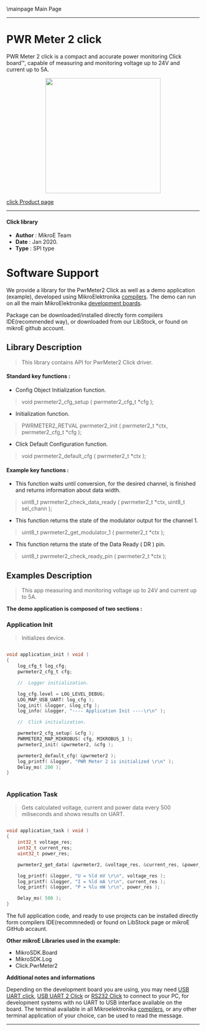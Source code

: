 \mainpage Main Page
 
---
# PWR Meter 2 click

PWR Meter 2 click is a compact and accurate power monitoring Click board™, capable of measuring and monitoring voltage up to 24V and current up to 5A.

<p align="center">
  <img src="https://download.mikroe.com/images/click_for_ide/pwrmeter2_click.png" height=300px>
</p>

[click Product page](https://www.mikroe.com/pwr-meter-2-click)

---


#### Click library 

- **Author**        : MikroE Team
- **Date**          : Jan 2020.
- **Type**          : SPI type


# Software Support

We provide a library for the PwrMeter2 Click 
as well as a demo application (example), developed using MikroElektronika 
[compilers](https://shop.mikroe.com/compilers). 
The demo can run on all the main MikroElektronika [development boards](https://shop.mikroe.com/development-boards).

Package can be downloaded/installed directly form compilers IDE(recommended way), or downloaded from our LibStock, or found on mikroE github account. 

## Library Description

> This library contains API for PwrMeter2 Click driver.

#### Standard key functions :

- Config Object Initialization function.
> void pwrmeter2_cfg_setup ( pwrmeter2_cfg_t *cfg ); 
 
- Initialization function.
> PWRMETER2_RETVAL pwrmeter2_init ( pwrmeter2_t *ctx, pwrmeter2_cfg_t *cfg );

- Click Default Configuration function.
> void pwrmeter2_default_cfg ( pwrmeter2_t *ctx );


#### Example key functions :

- This function waits until conversion, for the desired channel, is finished and returns information about data width.
> uint8_t pwrmeter2_check_data_ready ( pwrmeter2_t *ctx, uint8_t sel_chann );
 
- This function returns the state of the modulator output for the channel 1.
> uint8_t pwrmeter2_get_modulator_1 ( pwrmeter2_t *ctx );

- This function returns the state of the Data Ready ( DR ) pin.
> uint8_t pwrmeter2_check_ready_pin ( pwrmeter2_t *ctx );

## Examples Description

> This app measuring and monitoring voltage up to 24V and current up to 5A.

**The demo application is composed of two sections :**

### Application Init 

> Initializes device.

```c

void application_init ( void )
{
    log_cfg_t log_cfg;
    pwrmeter2_cfg_t cfg;

    //  Logger initialization.

    log_cfg.level = LOG_LEVEL_DEBUG;
    LOG_MAP_USB_UART( log_cfg );
    log_init( &logger, &log_cfg );
    log_info( &logger, "---- Application Init ----\r\n" );

    //  Click initialization.

    pwrmeter2_cfg_setup( &cfg );
    PWRMETER2_MAP_MIKROBUS( cfg, MIKROBUS_1 );
    pwrmeter2_init( &pwrmeter2, &cfg );

    pwrmeter2_default_cfg( &pwrmeter2 );
    log_printf( &logger, "PWR Meter 2 is initialized \r\n" );
    Delay_ms( 200 );
}
  
```

### Application Task

> Gets calculated voltage, current and power data every 500 miliseconds
> and shows results on UART.

```c

void application_task ( void )
{
    int32_t voltage_res;
    int32_t current_res;
    uint32_t power_res;

    pwrmeter2_get_data( &pwrmeter2, &voltage_res, &current_res, &power_res );

    log_printf( &logger, "U = %ld mV \r\n", voltage_res );
    log_printf( &logger, "I = %ld mA \r\n", current_res );
    log_printf( &logger, "P = %lu mW \r\n", power_res );

    Delay_ms( 500 );
}

```

The full application code, and ready to use projects can be  installed directly form compilers IDE(recommneded) or found on LibStock page or mikroE GitHub accaunt.

**Other mikroE Libraries used in the example:** 

- MikroSDK.Board
- MikroSDK.Log
- Click.PwrMeter2

**Additional notes and informations**

Depending on the development board you are using, you may need 
[USB UART click](https://shop.mikroe.com/usb-uart-click), 
[USB UART 2 Click](https://shop.mikroe.com/usb-uart-2-click) or 
[RS232 Click](https://shop.mikroe.com/rs232-click) to connect to your PC, for 
development systems with no UART to USB interface available on the board. The 
terminal available in all Mikroelektronika 
[compilers](https://shop.mikroe.com/compilers), or any other terminal application 
of your choice, can be used to read the message.



---
